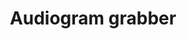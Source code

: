 ---
hackday: "08-leeds"
title: "Audiogram grabber"
summary: "Means to grab audiogram from generic software ,add simple metadata and save as html or pdf."
team:
  - "@y_akopov"
  - Jay Dugar
---